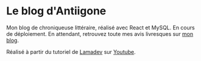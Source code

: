 # Le blog d'Antiigone
Mon blog de chroniqueuse littéraire, réalisé avec React et MySQL. En cours de déploiement. 
En attendant, retrouvez toute mes avis livresques sur [mon blog](https://wendybaqueauteur.wixsite.com/website).

Réalisé à partir du tutoriel de [Lamadev](https://github.com/safak) sur [Youtube](https://www.youtube.com/watch?v=0aPLk2e2Z3g).